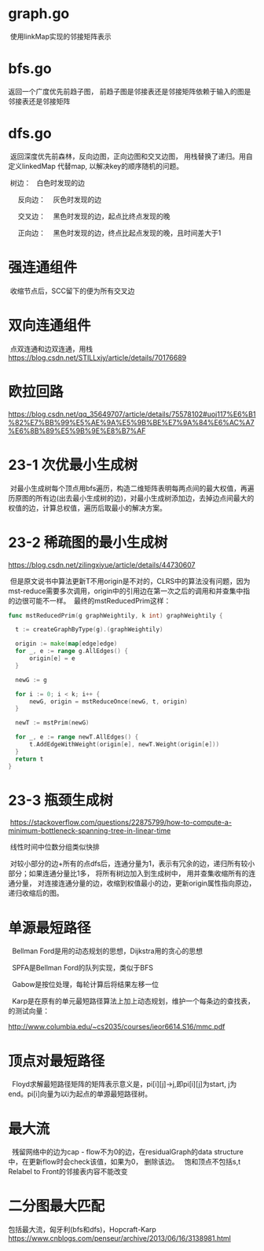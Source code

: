 # graph.go
  
  使用linkMap实现的邻接矩阵表示
 
# bfs.go
  
  返回一个广度优先前趋子图， 前趋子图是邻接表还是邻接矩阵依赖于输入的图是邻接表还是邻接矩阵
  
# dfs.go
  返回深度优先前森林，反向边图，正向边图和交叉边图， 用栈替换了递归。用自定义linkedMap 代替map, 以解决key的顺序随机的问题。
  
  
  树边：
    白色时发现的边
    
    
  反向边：
    灰色时发现的边
    
    
  交叉边：
    黑色时发现的边，起点比终点发现的晚
    
    
  正向边：
    黑色时发现的边，终点比起点发现的晚，且时间差大于1
    

# 强连通组件

  收缩节点后，SCC留下的便为所有交叉边
  
# 双向连通组件
  点双连通和边双连通，用栈
  https://blog.csdn.net/STILLxjy/article/details/70176689

# 欧拉回路
  https://blog.csdn.net/qq_35649707/article/details/75578102#uoj117%E6%B1%82%E7%BB%99%E5%AE%9A%E5%9B%BE%E7%9A%84%E6%AC%A7%E6%8B%89%E5%9B%9E%E8%B7%AF


# 23-1 次优最小生成树
  对最小生成树每个顶点用bfs遍历，构造二维矩阵表明每两点间的最大权值，再遍历原图的所有边(出去最小生成树的边)，对最小生成树添加边，去掉边点间最大的权值的边，计算总权值，遍历后取最小的解决方案。

# 23-2 稀疏图的最小生成树
  https://blog.csdn.net/zilingxiyue/article/details/44730607
  
  但是原文说书中算法更新T不用origin是不对的，CLRS中的算法没有问题，因为mst-reduce需要多次调用，origin中的引用边在第一次之后的调用和并查集中指的边很可能不一样。
  最终的mstReducedPrim这样：
  ```go
  func mstReducedPrim(g graphWeightily, k int) graphWeightily {

	t := createGraphByType(g).(graphWeightily)

	origin := make(map[edge]edge)
	for _, e := range g.AllEdges() {
		origin[e] = e
	}

	newG := g

	for i := 0; i < k; i++ {
		newG, origin = mstReduceOnce(newG, t, origin)
	}

	newT := mstPrim(newG)

	for _, e := range newT.AllEdges() {
		t.AddEdgeWithWeight(origin[e], newT.Weight(origin[e]))
	}
	return t
}
  ```

# 23-3 瓶颈生成树
  https://stackoverflow.com/questions/22875799/how-to-compute-a-minimum-bottleneck-spanning-tree-in-linear-time
  
  线性时间中位数分组类似快排
  
  对较小部分的边+所有的点dfs后，连通分量为1，表示有冗余的边，递归所有较小部分；如果连通分量比1多， 将所有树边加入到生成树中， 用并查集收缩所有的连通分量， 对连接连通分量的边，收缩到权值最小的边，更新origin属性指向原边， 递归收缩后的图。
 
 # 单源最短路径
   Bellman Ford是用的动态规划的思想，Dijkstra用的贪心的思想
   
   SPFA是Bellman Ford的队列实现，类似于BFS
   
   Gabow是按位处理，每轮计算后将结果左移一位
   
   Karp是在原有的单元最短路径算法上加上动态规划，维护一个每条边的查找表，的测试向量：
   
   http://www.columbia.edu/~cs2035/courses/ieor6614.S16/mmc.pdf
   
 # 顶点对最短路径
   Floyd求解最短路径矩阵的矩阵表示意义是，pi[i][j]->j,即pi[i][j]为start, j为end。pi[i]向量为以i为起点的单源最短路径树。
   
 # 最大流
   残留网络中的边为cap - flow不为0的边，在residualGraph的data structure中，在更新flow时会check该值，如果为0， 删除该边。
   饱和顶点不包括s,t
   Relabel to Front的邻接表内容不能改变
   
 # 二分图最大匹配
   包括最大流，匈牙利(bfs和dfs)，Hopcraft-Karp
   https://www.cnblogs.com/penseur/archive/2013/06/16/3138981.html
